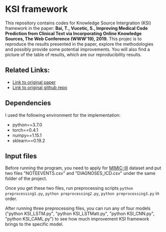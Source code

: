 # KSI framework
This repository contains codes for Knowledge Source Intergration (KSI) framework in the paper:
**Bai, T., Vucetic, S., Improving Medical Code Prediction from Clinical Text via Incorporating Online Knowledge Sources, The Web Conference (WWW'19), 2019.**
This projec is to reproduce the results presented in the paper, explore the methodologies and possibly provide some potential improvements. You will also find a picture of the table of results, which are our reproducibility results. 
## Related Links:
* [Link to original paper](https://dl.acm.org/doi/10.1145/3308558.3313485)
* [Link to original github repo](https://github.com/tiantiantu/KSI)

## Dependencies ##
I used the following environment for the implementation:
* python==3.7.0
* torch==0.4.1
* numpy==1.15.1
* sklearn==0.19.2

## Input files ##
Before running the program, you need to apply for [MIMIC-III](https://mimic.physionet.org/gettingstarted/access/) dataset and put two files "NOTEEVENTS.csv" and "DIAGNOSES_ICD.csv" under the same folder of the project.

Once you get these two files, run preprocessing scripts `python preprocessing1.py`, `python preprocessing2.py`, `python preprocessing3.py` in order.

After running three preprocessing files, you can run any of four models ("python KSI_LSTM.py", "python KSI_LSTMatt.py", "python KSI_CNN.py", "python KSI_CAML.py") to see how much improvement KSI framework brings to the specific model.
